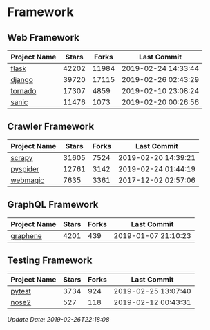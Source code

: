 # Framework

## Web Framework

| Project Name | Stars | Forks | Last Commit |
| ------------ | ----- | ----- | ----------- |
| [flask](https://github.com/pallets/flask) | 42202 | 11984 | 2019-02-24 14:33:44 |
| [django](https://github.com/django/django) | 39720 | 17115 | 2019-02-26 02:43:29 |
| [tornado](https://github.com/tornadoweb/tornado) | 17307 | 4859 | 2019-02-10 23:08:24 |
| [sanic](https://github.com/huge-success/sanic) | 11476 | 1073 | 2019-02-20 00:26:56 |

## Crawler Framework

| Project Name | Stars | Forks | Last Commit |
| ------------ | ----- | ----- | ----------- |
| [scrapy](https://github.com/scrapy/scrapy) | 31605 | 7524 | 2019-02-20 14:39:21 |
| [pyspider](https://github.com/binux/pyspider) | 12761 | 3142 | 2019-02-24 01:44:19 |
| [webmagic](https://github.com/code4craft/webmagic) | 7635 | 3361 | 2017-12-02 02:57:06 |

## GraphQL Framework

| Project Name | Stars | Forks | Last Commit |
| ------------ | ----- | ----- | ----------- |
| [graphene](https://github.com/graphql-python/graphene) | 4201 | 439 | 2019-01-07 21:10:23 |

## Testing Framework

| Project Name | Stars | Forks | Last Commit |
| ------------ | ----- | ----- | ----------- |
| [pytest](https://github.com/pytest-dev/pytest) | 3734 | 924 | 2019-02-25 13:07:40 |
| [nose2](https://github.com/nose-devs/nose2) | 527 | 118 | 2019-02-12 00:43:31 |

*Update Date: 2019-02-26T22:18:08*